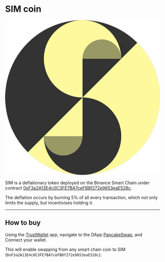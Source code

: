 # SIM coin
![alt text](logo/SimCoin_512.png)

SIM is a deflationary token deployed on the Binance Smart Chain under contract [0xF3a2A13E4c0C3FE7BA7ceFB8f272e9653eaE528c](https://bscscan.com/token/0x5df196e555b57608a367e54da2e4abc830d0385a).

The deflation occurs by burning 5% of all every transaction, which not only limits the supply, but incentivises holding it.

---

## How to buy

Using the [TrustWallet](https://trustwallet.com/) app, navigate to the DApp [PancakeSwap](https://exchange.pancakeswap.finance/), and Connect your wallet.

This will enable swapping from any smart chain coin to SIM (`0xF3a2A13E4c0C3FE7BA7ceFB8f272e9653eaE528c`).
